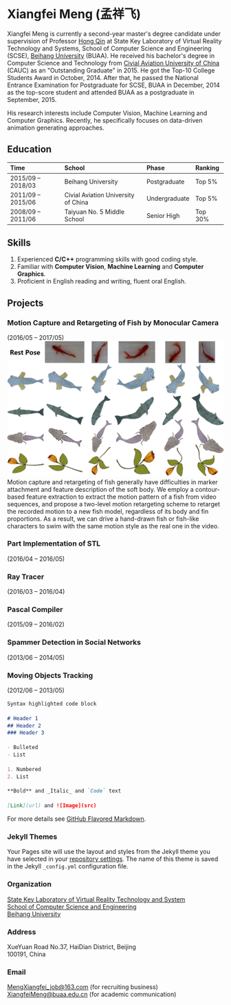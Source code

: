 # Xiangfei Meng (孟祥飞)

Xiangfei Meng is currently a second-year master's degree candidate under supervision of Professor [Hong Qin](https://www.cs.stonybrook.edu/people/faculty/HongQin) at State Key Laboratory of Virtual Reality Technology and Systems, School of Computer Science and Engineering (SCSE), [Beihang University](http://www.buaa.edu.cn/) (BUAA). He received his bachelor's degree in Computer Science and Technology from [Civial Aviation University of China](http://www.cauc.edu.cn/zh/) (CAUC) as an "Outstanding Graduate" in 2015. He got the Top-10 College Students Award in October, 2014. After that, he passed the National Entrance Examination for Postgraduate for SCSE, BUAA in December, 2014 as the top-score student and attended BUAA as a postgraduate in September, 2015.

His research interests include Computer Vision, Machine Learning and Computer Graphics. Recently, he specifically focuses on data-driven animation generating approaches.

## Education

| Time				| School								 |  Phase      | Ranking	|
| :---------------- | :------------------------------------- | :---------   | :--------- |
| 2015/09 – 2018/03	| Beihang University					| Postgraduate  | Top 5%	|
| 2011/09 – 2015/06 | Civial Aviation University of China	| Undergraduate |  Top 5%	|
| 2008/09 – 2011/06 | Taiyuan No. 5 Middle School			| Senior High	| Top 30%	|

## Skills
1. Experienced **C/C++** programming skills with good coding style.
2. Familiar with **Computer Vision**, **Machine Learning** and **Computer Graphics**.
3. Proficient in English reading and writing, fluent oral English.

## Projects

### Motion Capture and Retargeting of Fish by Monocular Camera 
(2016/05 – 2017/05)
![FishImg](img/Fish.png)
Motion capture and retargeting of fish generally have difficulties in marker attachment and feature description of the soft body. We employ a contour-based feature extraction to extract the motion pattern of a fish from video sequences, and propose a two-level motion retargeting scheme to retarget the recorded motion to a new fish model, regardless of its body and fin proportions. As a result, we can drive a hand-drawn fish or fish-like characters to swim with the same motion style as the real one in the video.

### Part Implementation of STL 
(2016/04 – 2016/05)

### Ray Tracer 
(2016/03 – 2016/04)

### Pascal Compiler 
(2015/09 – 2016/02)

### Spammer Detection in Social Networks 
(2013/06 – 2014/05)

### Moving Objects Tracking 
(2012/06 – 2013/05)


```markdown
Syntax highlighted code block

# Header 1
## Header 2
### Header 3

- Bulleted
- List

1. Numbered
2. List

**Bold** and _Italic_ and `Code` text

[Link](url) and ![Image](src)
```

For more details see [GitHub Flavored Markdown](https://guides.github.com/features/mastering-markdown/).

### Jekyll Themes

Your Pages site will use the layout and styles from the Jekyll theme you have selected in your [repository settings](https://github.com/DreamChaserMXF/dreamchasermxf.github.com/settings). The name of this theme is saved in the Jekyll `_config.yml` configuration file.

### Organization
[State Key Laboratory of Virtual Reality Technology and System](http://vrlab.buaa.edu.cn/)  
[School of Computer Science and Engineering](http://scse.buaa.edu.cn/buaa-css-web/initAction.action)  
[Beihang University](http://www.buaa.edu.cn/)

### Address
XueYuan Road No.37, HaiDian District, Beijing  
100191, China

### Email
[MengXiangfei_job@163.com](mailto:MengXiangfei_job@163.com) (for recruiting business)  
[XiangfeiMeng@buaa.edu.cn](mailto:XiangfeiMeng@buaa.edu.cn) (for academic communication)
